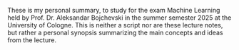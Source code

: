 These is my personal summary, to study for the exam Machine Learning held by Prof. Dr. Aleksandar Bojchevski 
in the summer semester 2025 at the University of Cologne.
This is neither a script nor are these lecture notes, but rather a personal synopsis summarizing 
the main concepts and ideas from the lecture.
